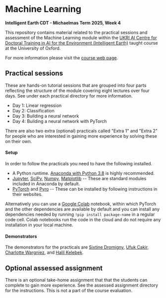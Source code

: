 # Machine Learning
**Intelligent Earth CDT - Michaelmas Term 2025, Week 4**

This repository contains material related to the practical sessions and assessment of the Machine Learning module within the [UKRI AI Centre for Doctoral Training in AI for the Environment (Intelligent Earth)]([https://aims.robots.ox.ac.uk/](https://intelligent-earth.ox.ac.uk/home)) taught course at the University of Oxford.

For more information please visit the [course web page](https://gbaydin.github.io/teaching/ml-iearth-mt2025.html).

## Practical sessions

These are hands-on tutorial sessions that are grouped into four parts reflecting the structure of the module covering eight lectures over four days. See under each practical directory for more information.

- Day 1: Linear regression
- Day 2: Classification
- Day 3: Building a neural network
- Day 4: Building a neural network with PyTorch

There are also two extra (optional) practicals called "Extra 1" and "Extra 2" for people who are interested in gaining more experience by solving these on their own.

#### Setup
In order to follow the practicals you need to have the following installed.

- A Python runtime. [Anaconda with Python 3.8](https://www.anaconda.com/products/individual) is highly recommended.
- [Jupyter](https://jupyter.org/), [SciPy](https://www.scipy.org/), [Numpy](https://numpy.org/), [Matplotlib](https://matplotlib.org/) -- These are standard modules included in Anaconda by default.
- [PyTorch](https://pytorch.org/) and [Pyro](http://pyro.ai/) -- These can be installed by following instructions in their websites.

Alternatively you can use a [Google Colab](https://colab.research.google.com/) notebook, within which PyTorch and the other dependencies are available by default and you can install any dependencies needed by running `!pip install package-name` in a regular code cell. Colab notebooks run the code in the cloud and do not require any installation in your local machine.

#### Demonstrators
The demonstrators for the practicals are [Sixtine Dromigny](https://www.environmental-research.ox.ac.uk/people/sixtine-dromigny), [Ufuk Cakir](https://cakir-ufuk.de/), [Charlotte Wargniez](https://intelligent-earth.ox.ac.uk/people/charlotte-wargniez), and [Halil Kelebek](https://ori.ox.ac.uk/people/halil-kelebek).

## Optional assessed assignment

There is an optional take-home assignment that that the students can complete to gain more experience. See the assessed assignment directory for the instructions. This is not a part of the course evaluation.
